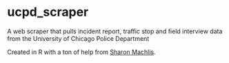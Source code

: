 # ucpd_scraper
A web scraper that pulls incident report, traffic stop and field interview data from the University of Chicago Police Department

Created in R with a ton of help from <a href = "https://github.com/smach">Sharon Machlis</a>.
